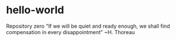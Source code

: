 # hello-world
Repository zero
"If we will be quiet and ready enough, we shall find compensation in every disappointment" ~H. Thoreau
